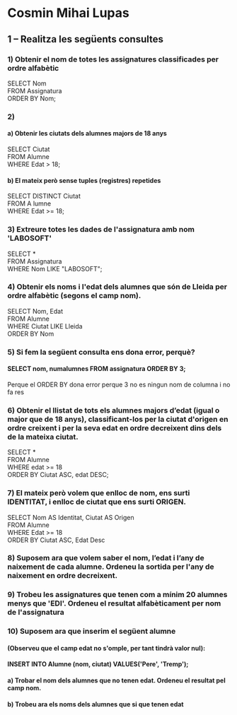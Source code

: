 # Cosmin Mihai Lupas

## 1 – Realitza les següents consultes

### 1) Obtenir el nom de totes les assignatures classificades per ordre alfabètic
SELECT Nom  <br/>
FROM Assignatura <br/>
ORDER BY Nom;<br/>

### 2) 
   #### a) Obtenir les ciutats dels alumnes majors de 18 anys
   SELECT Ciutat <br/>
   FROM Alumne <br/>
   WHERE Edat > 18;<br/>
   
   #### b) El mateix però sense tuples (registres) repetides
   SELECT DISTINCT Ciutat <br/>
   FROM A lumne <br/>
   WHERE Edat >= 18;<br/>
   
### 3) Extreure totes les dades de l'assignatura amb nom 'LABOSOFT'
SELECT * <br/>
FROM Assignatura <br/>
WHERE Nom LIKE "LABOSOFT";<br/>

### 4) Obtenir els noms i l'edat dels alumnes que són de Lleida per ordre alfabètic (segons el camp nom).
SELECT Nom, Edat <br/>
FROM Alumne <br/>
WHERE Ciutat LIKE Lleida <br/>
ORDER BY Nom<br/>

### 5) Si fem la següent consulta ens dona error, perquè?
   #### SELECT nom, numalumnes FROM assignatura ORDER BY 3;
Perque el ORDER BY dona error perque 3 no es ningun nom de columna i no fa res  <br/>

### 6) Obtenir el llistat de tots els alumnes majors d’edat (igual o major que de 18 anys), classificant-los per la ciutat d'origen en ordre creixent i per la seva edat en ordre decreixent dins dels de la mateixa ciutat.
SELECT * <br/>
FROM Alumne <br/>
WHERE edat >= 18 <br/>
ORDER BY  Ciutat ASC, edat DESC;<br/>

### 7) El mateix però volem que enlloc de nom, ens surti IDENTITAT, i enlloc de ciutat que ens surti ORIGEN.
SELECT Nom AS Identitat, Ciutat AS Origen <br/>
FROM Alumne <br/>
WHERE Edat >= 18 <br/>
ORDER BY Ciutat ASC, Edat Desc <br/>
### 8) Suposem ara que volem saber el nom, l’edat i l’any de naixement de cada alumne. Ordeneu la sortida per l'any de naixement en ordre decreixent.

### 9) Trobeu les assignatures que tenen com a mínim 20 alumnes menys que 'EDI'. Ordeneu el resultat alfabèticament per nom de l'assignatura

### 10) Suposem ara que inserim el següent alumne 
#### (Observeu que el camp edat no s'omple, per tant tindrà valor nul):
#### INSERT INTO Alumne (nom, ciutat) VALUES('Pere', 'Tremp');
#### a) Trobar el nom dels alumnes que no tenen edat. Ordeneu el resultat pel camp nom.
#### b) Trobeu ara els noms dels alumnes que si que tenen edat
